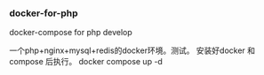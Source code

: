 ### docker-for-php
docker-compose for php develop

一个php+nginx+mysql+redis的docker环境。测试。
安装好docker 和 compose 后执行。
docker compose up -d
